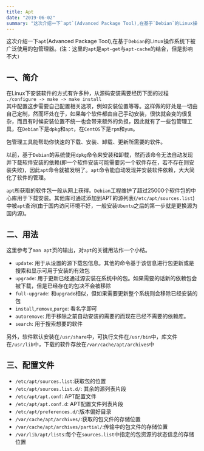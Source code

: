 ```yaml
---
title: Apt
date: "2019-06-02"
summary: "这次介绍一下`apt`(Advanced Package Tool),在基于`Debian`的Linux操作系统下被广泛使用的包管理器。(注：这里的`apt`是`apt-get`与`apt-cache`的结合，但是影响不大`)`"   
---
```

这次介绍一下`apt`(Advanced Package Tool),在基于`Debian`的Linux操作系统下被广泛使用的包管理器。(注：这里的`apt`是`apt-get`与`apt-cache`的结合，但是影响不大`)`   

## 一、简介
在Linux下安装软件的方式有许多种，从源码安装需要经历下面的过程  
`./configure -> make -> make install`  
其中配置这步需要自己配置相关选项，例如安装位置等等。这样做的好处是一切由自己定制，然而坏处在于，如果每个软件都由自己手动安装，很快就会变的很复杂，而且有时候安装位置不统一也会带来额外的负担，因此就有了一些包管理工具，在`Debian`下是`dpkg`和`apt`，在`CentOS`下是`rpm`和`yum`。  

包管理工具能帮助你快速的下载、安装、卸载、更新所需要的软件。  

以前，基于`Debian`的系统使用`dpkg`命令来安装和卸载，然而该命令无法自动发现并下载软件安装的依赖(即一个软件安装可能需要另一个软件存在，若不存在则安装失败)，因此`apt`命令就被发明了。`apt`命令能自动发现并安装软件依赖，大大简化了软件的管理。  

`apt`所获取的软件包一般从网上获得。`Debian`工程维护了超过25000个软件包的中心库用于下载安装。其他库可通过添加到APT的源列表(`/etc/apt/sources.list`)中被`apt`查询(由于国内访问环境不好，一般安装`Ubuntu`之后的第一步就是更换源为国内源)。  

## 二、用法  
这里参考了`man apt`页的输出，对`apt`的关键用法作一个小结。  
  
* `update`: 用于从设置的源下载包信息。其他的命令基于该信息进行包更新或是搜索和显示可用于安装的有效包  
* `upgrade`: 用于更新已经通过源安装在系统中的包。如果需要的话新的依赖包会被下载，但是已经存在的包决不会被移除  
* `full-upgrade`: 和`upgrade`相似，但如果需要更新整个系统则会移除已经安装的包  
* `install`,`remove`,`purge`: 看名字即可  
* `autoremove`: 用于移除之前自动安装的需要的而现在已经不需要的依赖库。  
* `search`: 用于搜索想要的软件  

另外，软件默认安装在`/usr/share`中，可执行文件在`/usr/bin`中，库文件在`/usr/lib`中，下载的软件存放在`/var/cache/apt/archives`中   

## 三、配置文件
* `/etc/apt/sources.list`:获取包的位置  
* `/etc/apt/sources.list.d/`: 其余的源列表片段    
* `/etc/apt/apt.conf`: APT配置文件  
* `/etc/apt/apt.conf.d`: APT配置文件列表片段  
* `/etc/apt/preferences.d/`:版本偏好目录  
* `/var/cache/apt/archives/`:获取的包文件的存储位置  
* `/var/cache/apt/archives/partial/`:传输中的包文件的存储位置  
* `/var/lib/apt/lists`:每个在`sources.list`中指定的包资源的状态信息的存储位置  

